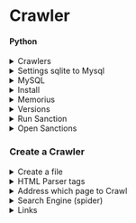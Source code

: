 # Crawler
#### Python

<details>
      <summary> Crawlers </summary>

* Speed up crawling [link](https://stackoverflow.com/questions/8888454/where-to-store-web-crawler-data)
* Crawlers
```python

```
</details>

<details>
      <summary> Settings sqlite to Mysql </summary>


* To change from sqlite to mysql got to `/user/local/lib/python3.7/site-packages/memorious-0.7.20-py3.7.egg/memorious/settings.py`

```python
#DATASTORE_FILE = os.path.join(BASE_PATH, 'datastore.sqlite3')
#DATASTORE_URI = env('DATASTORE_URI', 'sqlite:///%s' % 'datastore.sqlite3')
to 
DATASTORE_URI = env('DATASTORE_URI', 'mysql+pymysql://root:password@localhost/aml')
```
where root is our username and password is our password and aml is our database name
* Common Error install pymsql for the specific version of python as well
```python
pip install pymysql   // if you use python2
pip3 install pymysql  //if you use python3
```
* Notice: in order to know which python are you  when run `memorious run crawl` it shows on top 
* `gb_coh_disqualified` gave error

</details>

<details>
      <summary> MySQL </summary>

* Show all attributes from a table
```mysql
SHOW COLUMNS FROM table_name;
```
* display attributes from tables
```mysql
select id from table_name;
show tables;
```
</details>

<details>
      <summary> Install </summary>

* Use this [link](https://www.slothparadise.com/how-to-install-django-on-mac/)
```java
brew install python3
```
* If error happen
```java
sudo chown -R $(whoami) $(brew --prefix)/*
sudo install -d -o $(whoami) -g admin /usr/local/Frameworks
```

```java
python3
sudo easy_install pip
sudo pip install virtualenv
virtualenv thanos
```
* Then track to it
```java
cd thanos
sudo pip install Django
```
* If error happen
```java
curl https://bootstrap.pypa.io/get-pip.py | python
pip install --upgrade setuptools
```
* Create Project Blog use [this](https://www.youtube.com/watch?v=pjkZCQTfneQ) 
```java
django-admin.py startproject blog
cd blog 
python manage.py runserver
```
Then check the port 8000 as `http://127.0.0.1:8000`

</details>

<details>
      <summary> Memorius </summary>
      
* A [link](https://github.com/alephdata/memorious)
* Changed settings.py at as 
```python
memorious list
memorious run crawl_name
```
</details>

<details>
      <summary> Versions </summary>
      
  * To find a file in command line
  ```java
  sudo find . -name "SQLALCHEMY_DATABASE_URI"
  ```
  * Change version got to ~/.bash_profile and edit it as 
  ```java
    alias python='python2'
  ```
  </details>  
  
  <details>
      <summary> Run Sanction </summary>
   
```java   
  python setup.py --help-commands
  python setup.py build
  python setup.py install
  memorious list
  memorious run crawler_name
```  
   </details>  
   <details>
      <summary> Open Sanctions </summary>
   
   * [open sanctions](https://github.com/alephdata/opensanctions)
   * After cloning 
 ```python
 python3 setup.py --help-commands
 ```
   </details>
   
### Create a Crawler 

<details>
      <summary> Create a file </summary>
      
* followed [this](https://www.youtube.com/watch?v=Eis9vu4XiNI)      
```python      
import os
def create_project_dir(directory):
    if not os.path.exists(directory):
       print('Creating Project'+ directory)
       os.makedirs(directory)
       
create_project_dir('thenewboston2')       
```
</details>

<details>
      <summary> HTML Parser tags </summary>
     
* Html parser allows to read pages as here. It is go through the feed and everytime saw a tag it prints it out!
* Remember it is python 3
```python
from html.parser import HTMLParser
from urllib import parse 
class LinkFinder(HTMLParser):

    def __init__(self):
         super().__init__() 
 
    def error(self, message):
        pass
   

    def handle_starttag(self, tag, attrs):
        print(tag)


finder = LinkFinder()
finder.feed(
    '<html><head> aaaaa </head><body>bbbb <h1>hhh 111</h1></body></html>'
)
```
</details> 

<details>
      <summary> Address which page to Crawl </summary>
      
* Queue keeps all hyper links inside page 
```python
def create_data_files(project_name, base_url):
    queue = project_name + '/queue.txt'
    crawled = project_name + '/crawled.txt'
    if not os.path.isfile(queue): 
           write_file(queue, base_url)
    if not os.path.isfile(crawled): 
           write_file(crawled, '')

## Create a new file
def write_file(path, data):
    f = open(path, 'w')
    f.write(data)
    f.close()
 
Then to call it we have 
create_data_files(
  'thenewboston', 'https://eli17.herokuapp.com/'     
)
```
</details>
 <details>
      <summary> Search Engine (spider) </summary>

* 
</details>     


 <details>
      <summary> Links </summary>
      
  * [SQLAlchemy](https://github.com/zzzeek/sqlalchemy)
  * [MySQL DBAPI](https://docs.sqlalchemy.org/en/latest/dialects/mysql.html#module-sqlalchemy.dialects.mysql.mysqldb)
  * [build crawler](https://memorious.readthedocs.io/en/latest/buildingcrawler.html)

</details>
